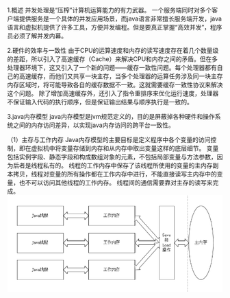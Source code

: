 1.概述
并发处理是“压榨”计算机运算能力的有力武器。
一个服务端同时对多个客户端提供服务是一个具体的并发应用场景，而java语言非常擅长服务端开发，java语言和虚拟机提供了许多工具，方便并发编程。但是要真正掌握“高效并发”，程序员必须了解并发内幕。

2.硬件的效率与一致性
由于CPU的运算速度和内存的读写速度存在着几个数量级的差距，所以引入了高速缓存（Cache）来解决CPU和内存之间的矛盾。但在多处理器环境下，这又引入了一个新的问题——缓存一致性问题。每个处理器都有自己的高速缓存，而他们又共享一块主存，当多个处理器的运算任务涉及同一块主存内存区域时，将可能导致各自的缓存数据不一致。这就需要缓存一致性协议来解决这个问题。
除了增加高速缓存外，还引入了指令重排序来优化运行速度，处理器不保证输入代码的执行顺序，但是保证输出结果与顺序执行是一致的。

3.java内存模型
java内存模型是jvm规范定义的，目的是屏蔽掉各种硬件和操作系统之间的内存访问差异，以实现java内存访问的跨平台一致性。

（1）主存与工作内存
Java内存模型的主要目标是定义程序中各个变量的访问控制，即在虚拟机中将变量存储到内存和从内存中取出变量这样的底层细节。
变量包括实例字段、静态字段和构成数组对象的元素，不包括局部变量与方法参数，因为后者是线程私有的。
线程的工作内存中保存了该线程所使用的变量的主内存副本拷贝，线程对变量的所有操作都在工作内存中进行，不能直接读写主内存中的变量，也不可以访问其他线程的工作内存。
线程间的通信需要靠对主存的读写来完成。  
![1](../_images/Java内存模型与线程/线程、主内存、工作内存三者的交互关系.png)
